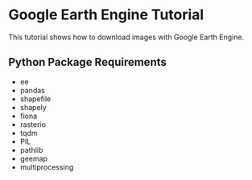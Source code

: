 # Google Earth Engine Tutorial

This tutorial shows how to download images with Google Earth Engine.

## Python Package Requirements
- ee
- pandas
- shapefile
- shapely
- fiona
- rasterio
- tqdm
- PIL
- pathlib
- geemap
- multiprocessing

## 
